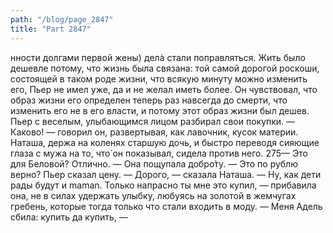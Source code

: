 ```yaml
---
path: "/blog/page_2847"
title: "Part 2847"
---
```


нности долгами первой жены) дeлà стали поправляться.
Жить было дешевле потому, что жизнь была связана: той самой дорогой роскоши, состоящей в таком роде жизни, что всякую минуту можно изменить его, Пьер не имел уже, да и не желал иметь более. Он чувствовал, что образ жизни его определен теперь раз навсегда до смерти, что изменить его не в его власти, и потому этот образ жизни был дешев.
Пьер с веселым, улыбающимся лицом разбирал свои покупки.
— Каково! — говорил он, развертывая, как лавочник, кусок материи. Наташа, держа на коленях старшую дочь, и быстро переводя сияющие глаза с мужа на то, что́ он показывал, сидела против него.
275— Это для Беловой? Отлично. — Она пощупала добро̀ту.
— Это по рублю верно?
Пьер сказал цену.
— Дорого, — сказала Наташа. — Ну, как дети рады будут и maman. Только напрасно ты мне это купил, — прибавила она, не в силах удержать улыбку, любуясь на золотой в жемчугах гребень, которые тогда только что стали входить в моду.
— Меня Адель сбила: купить да купить, —
